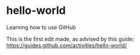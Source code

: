 # hello-world
Learning how to use GitHub

This is the first edit made, as advised by this guide: https://guides.github.com/activities/hello-world/
